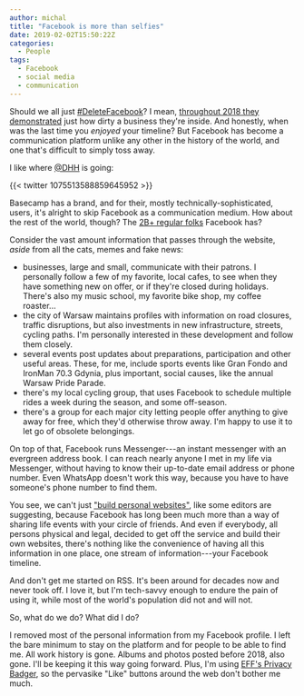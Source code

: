 ```yaml
---
author: michal
title: "Facebook is more than selfies"
date: 2019-02-02T15:50:22Z
categories:
  - People
tags:
  - Facebook
  - social media
  - communication
---
```


Should we all just [#DeleteFacebook][twitter-deletefacebook]? I mean, [throughout 2018 they demonstrated][facebook-scandals] just how dirty a business they're inside. And honestly, when was the last time you *enjoyed* your timeline? But Facebook has become a communication platform unlike any other in the history of the world, and one that's difficult to simply toss away.

<!--more-->

I like where [@DHH](https://twitter.com/dhh) is going:

{{< twitter 1075513588859645952 >}}

Basecamp has a brand, and for their, mostly technically-sophisticated, users, it's alright to skip Facebook as a communication medium. How about the rest of the world, though? The [2B+ regular folks][statista-facebook-users] Facebook has?

Consider the vast amount information that passes through the website, *aside* from all the cats, memes and fake news:

* businesses, large and small, communicate with their patrons. I personally follow a few of my favorite, local cafes, to see when they have something new on offer, or if they're closed during holidays. There's also my music school, my favorite bike shop, my coffee roaster...
* the city of Warsaw maintains profiles with information on road closures, traffic disruptions, but also investments in new infrastructure, streets, cycling paths. I'm personally interested in these development and follow them closely.
* several events post updates about preparations, participation and other useful areas. These, for me, include sports events like Gran Fondo and IronMan 70.3 Gdynia, plus important, social causes, like the annual Warsaw Pride Parade.
* there's my local cycling group, that uses Facebook to schedule multiple rides a week during the season, and some off-season.
* there's a group for each major city letting people offer anything to give away for free, which they'd otherwise throw away. I'm happy to use it to let go of obsolete belongings.

On top of that, Facebook runs Messenger---an instant messenger with an evergreen address book. I can reach nearly anyone I met in my life via Messenger, without having to know their up-to-date email address or phone number. Even WhatsApp doesn't work this way, because you have to have someone's phone number to find them.

You see, we can't just ["build personal websites"][vice-personal-websites], like some editors are suggesting, because Facebook has long been much more than a way of sharing life events with your circle of friends. And even if everybody, all persons physical and legal, decided to get off the service and build their own websites, there's nothing like the convenience of having all this information in one place, one stream of information---your Facebook timeline.

And don't get me started on RSS. It's been around for decades now and never took off. I love it, but I'm tech-savvy enough to endure the pain of using it, while most of the world's population did not and will not.

So, what do we do? What did I do?

I removed most of the personal information from my Facebook profile. I left the bare minimum to stay on the platform and for people to be able to find me. All work history is gone. Albums and photos posted before 2018, also gone. I'll be keeping it this way going forward. Plus, I'm using [EFF's Privacy Badger][eff-privacy-badger], so the pervasike "Like" buttons around the web don't bother me much.


[eff-privacy-badger]: https://www.eff.org/privacybadger
[facebook-scandals]: https://www.buzzfeednews.com/article/ryanmac/literally-just-a-big-list-of-facebooks-2018-scandals
[statista-facebook-users]: https://www.statista.com/statistics/264810/number-of-monthly-active-facebook-users-worldwide/
[twitter-deletefacebook]: https://twitter.com/hashtag/DeleteFacebook
[vice-personal-websites]: https://motherboard.vice.com/en_us/article/vbanny/we-should-replace-facebook-with-personal-websites
